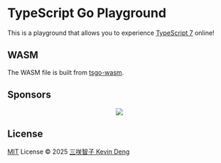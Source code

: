 # TypeScript Go Playground

This is a playground that allows you to experience [TypeScript 7](https://github.com/microsoft/typescript-go) online!

## WASM

The WASM file is built from [tsgo-wasm](http://npmjs.com/package/tsgo-wasm).

## Sponsors

<p align="center">
  <a href="https://cdn.jsdelivr.net/gh/sxzz/sponsors/sponsors.svg">
    <img src='https://cdn.jsdelivr.net/gh/sxzz/sponsors/sponsors.svg'/>
  </a>
</p>

## License

[MIT](./LICENSE) License © 2025 [三咲智子 Kevin Deng](https://github.com/sxzz)
